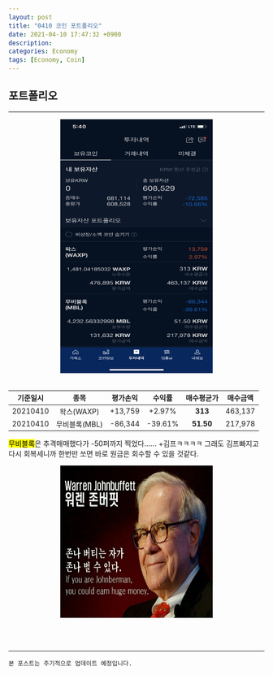 ```yaml
---
layout: post
title: "0410 코인 포트폴리오"
date: 2021-04-10 17:47:32 +0900
description:
categories: Economy
tags: [Economy, Coin]
---
```


## 포트폴리오

---

<center>
<img src="/post_assets/2021-04-10/portfolio.jpg" width="300" height="500">
</center>

<br>

| 기준일시 |     종목      | 평가손익 | 수익률  | 매수평균가 | 매수금액 |
| :------: | :-----------: | :------: | :-----: | :--------: | :------: |
| 20210410 |  왁스(WAXP)   | +13,759  | +2.97%  |  **313**   | 463,137  |
| 20210410 | 무비블록(MBL) | -86,344  | -39.61% | **51.50**  | 217,978  |

<mark>무비블록</mark>은 추격매매했다가 -50퍼까지 찍었다...... +김프ㅋㅋㅋㅋ
그래도 김프빠지고 다시 회복세니까 한번만 쏘면 바로 원금은 회수할 수 있을 것같다.

<center>
<img src="/post_assets/2021-04-10/warrenbuffett.jpg" width="300" height="300">
</center>

<br><br>

---

`본 포스트는 주기적으로 업데이트 예정입니다.`

